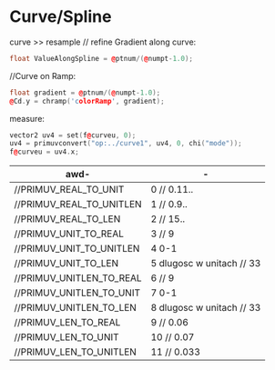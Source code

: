# Curve/Spline
curve >> resample // refine
Gradient along curve:
```cpp
float ValueAlongSpline = @ptnum/(@numpt-1.0);
```
//Curve on Ramp:
```cpp
float gradient = @ptnum/(@numpt-1.0); 
@Cd.y = chramp('colorRamp', gradient);  
```
measure:
```cpp
vector2 uv4 = set(f@curveu, 0);
uv4 = primuvconvert("op:../curve1", uv4, 0, chi("mode"));
f@curveu = uv4.x;
```

 awd- | -
--- | ---
//PRIMUV_REAL_TO_UNIT |          0 // 0.11..   
//PRIMUV_REAL_TO_UNITLEN |       1 // 0.9..
//PRIMUV_REAL_TO_LEN  |          2 // 15..
//PRIMUV_UNIT_TO_REAL  |         3 // 9
//PRIMUV_UNIT_TO_UNITLEN  |      4 0-1
//PRIMUV_UNIT_TO_LEN    |        5 dlugosc w unitach // 33 
//PRIMUV_UNITLEN_TO_REAL  |      6 // 9
//PRIMUV_UNITLEN_TO_UNIT |       7 0-1
//PRIMUV_UNITLEN_TO_LEN  |       8 dlugosc w unitach // 33
//PRIMUV_LEN_TO_REAL    |        9 // 0.06
//PRIMUV_LEN_TO_UNIT    |        10 // 0.07
//PRIMUV_LEN_TO_UNITLEN   |      11 // 0.033
